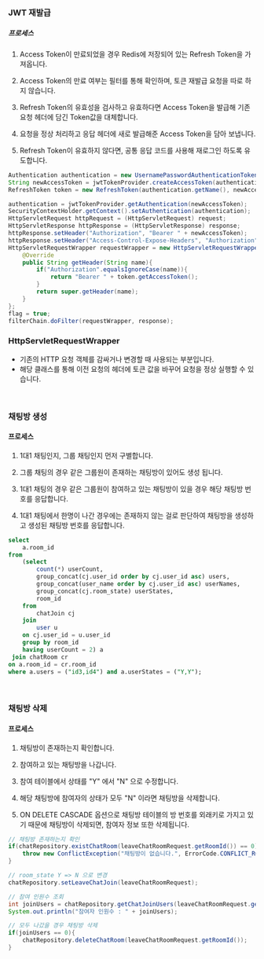 

<br>

<br>

### JWT 재발급

##### 프로세스

1. Access Token이 만료되었을 경우 Redis에 저장되어 있는 Refresh Token을 가져옵니다.

2. Access Token의 만료 여부는 필터를 통해 확인하며, 토큰 재발급 요청을 따로 하지 않습니다.

3. Refresh Token의 유효성을 검사하고 유효하다면 Access Token을 발급해 기존 요청 헤더에 담긴 Token값을 대체합니다.

4. 요청을 정상 처리하고 응답 헤더에 새로 발급해준 Access Token을 담아 보냅니다.

5. Refresh Token이 유효하지 않다면, 공통 응답 코드를 사용해 재로그인 하도록 유도합니다.

```java
Authentication authentication = new UsernamePasswordAuthenticationToken(userId, userDetails.getPassword());
String newAccessToken = jwtTokenProvider.createAccessToken(authentication);
RefreshToken token = new RefreshToken(authentication.getName(), newAccessToken, refreshToken);

authentication = jwtTokenProvider.getAuthentication(newAccessToken);
SecurityContextHolder.getContext().setAuthentication(authentication);
HttpServletRequest httpRequest = (HttpServletRequest) request;
HttpServletResponse httpResponse = (HttpServletResponse) response;
httpResponse.setHeader("Authorization", "Bearer " + newAccessToken);
httpResponse.setHeader("Access-Control-Expose-Headers", "Authorization");
HttpServletRequestWrapper requestWrapper = new HttpServletRequestWrapper(httpRequest){
    @Override
    public String getHeader(String name){
        if("Authorization".equalsIgnoreCase(name)){
            return "Bearer " + token.getAccessToken();
        }
        return super.getHeader(name);
    }
};
flag = true;
filterChain.doFilter(requestWrapper, response);
```

### HttpServletRequestWrapper

- 기존의 HTTP 요청 객체를 감싸거나 변경할 때 사용되는 부분입니다.
- 해당 클래스를 통해 이전 요청의 헤더에 토큰 값을 바꾸어 요청을 정상 실행할 수 있습니다.

<br>

### 채팅방 생성

#### 프로세스

1. 1대1 채팅인지, 그룹 채팅인지 먼저 구별합니다.

2. 그룹 채팅의 경우 같은 그룹원이 존재하는 채팅방이 있어도 생성 됩니다.

3. 1대1 채팅의 경우 같은 그룹원이 참여하고 있는 채팅방이 있을 경우 해당 채팅방 번호를 응답합니다.

4. 1대1 채팅에서 한명이 나간 경우에는 존재하지 않는 걸로 판단하여 채팅방을 생성하고 생성된 채팅방 번호를 응답합니다.

```sql
select
	a.room_id
from
	(select
		count(*) userCount,
		group_concat(cj.user_id order by cj.user_id asc) users,
		group_concat(user_name order by cj.user_id asc) userNames,
		group_concat(cj.room_state) userStates,
		room_id
	from
		chatJoin cj
	join
		user u
	on cj.user_id = u.user_id
	group by room_id
	having userCount = 2) a
 join chatRoom cr
on a.room_id = cr.room_id
where a.users = ("id3,id4") and a.userStates = ("Y,Y");
```

<br>

### 채팅방 삭제

#### 프로세스

1. 채팅방이 존재하는지 확인합니다.

2. 참여하고 있는 채팅방을 나갑니다.

3. 참여 테이블에서 상태를 "Y" 에서 "N" 으로 수정합니다.

4. 해당 채팅방에 참여자의 상태가 모두 "N" 이라면 채팅방을 삭제합니다.

5. ON DELETE CASCADE 옵션으로 채팅방 테이블의 방 번호를 외래키로 가지고 있기 때문에 채팅방이 삭제되면, 참여자 정보 또한 삭제됩니다.

```java
// 채팅방 존재하는지 확인
if(chatRepository.existChatRoom(leaveChatRoomRequest.getRoomId()) == 0){
    throw new ConflictException("채팅방이 없습니다.", ErrorCode.CONFLICT_ROOM_EXIST_EXCEPTION);
}

// room_state Y => N 으로 변경
chatRepository.setLeaveChatJoin(leaveChatRoomRequest);

// 참여 인원수 조회
int joinUsers = chatRepository.getChatJoinUsers(leaveChatRoomRequest.getRoomId());
System.out.println("참여자 인원수 : " + joinUsers);

// 모두 나갔을 경우 채팅방 삭제
if(joinUsers == 0){
    chatRepository.deleteChatRoom(leaveChatRoomRequest.getRoomId());
}
```

<br>


